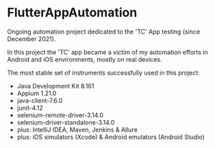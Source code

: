 # FlutterAppAutomation
 
Ongoing automation project dedicated to the 'TC' App testing (since December 2021).

In this project the 'TC' app became a victim of my automation efforts in Android and iOS environments, mostly on real devices.

The most stable set of instruments successfully used in this project:

+ Java Development Kit 8.161
+ Appium 1.21.0
+ java-client-7.6.0
+ junit-4.12
+ selenium-remote-driver-3.14.0
+ selenium-driver-standalone-3.14.0
+ plus: IntelliJ IDEA, Maven, Jenkins & Allure
+ plus: iOS simulators (Xcode) & Android emulators (Android Studio)
